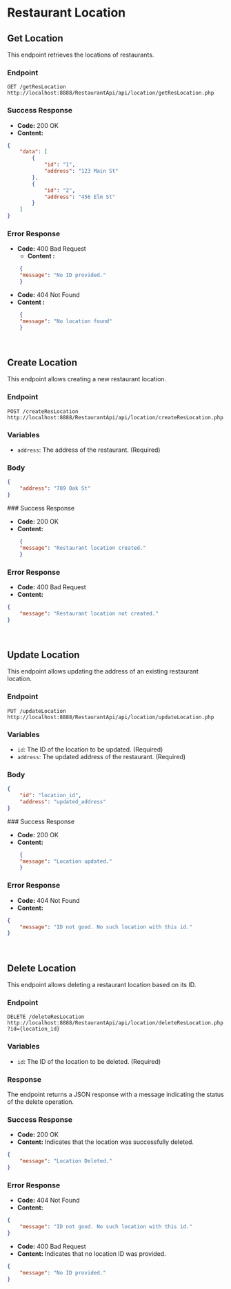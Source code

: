 # Restaurant Location

## Get Location

This endpoint retrieves the locations of restaurants.

### Endpoint

`GET /getResLocation` `http://localhost:8888/RestaurantApi/api/location/getResLocation.php`

### Success Response

- **Code:** 200 OK
- **Content:** 

```json
{
    "data": [
        {
            "id": "1",
            "address": "123 Main St"
        },
        {
            "id": "2",
            "address": "456 Elm St"
        }
    ]
}
```

### Error Response

- **Code:** 400 Bad Request
  - **Content :** 

```json
    {
    "message": "No ID provided."
    }
```

- **Code:** 404 Not Found
- **Content :** 

```json
    {
    "message": "No location found"
    }
```

<br>

## Create Location

This endpoint allows creating a new restaurant location.

### Endpoint

`POST /createResLocation` `http://localhost:8888/RestaurantApi/api/location/createResLocation.php`

### Variables

- `address`: The address of the restaurant. (Required)

### Body

```json
{
    "address": "789 Oak St"
}
```

### Success Response
- **Code:** 200 OK
- **Content:**

```json
    {
    "message": "Restaurant location created."
    }
```

### Error Response
- **Code:** 400 Bad Request
- **Content:**

```json
{
    "message": "Restaurant location not created."
}
```

<br>

## Update Location

This endpoint allows updating the address of an existing restaurant location.

### Endpoint

`PUT /updateLocation` `http://localhost:8888/RestaurantApi/api/location/updateLocation.php`

### Variables

- `id`: The ID of the location to be updated. (Required)
- `address`: The updated address of the restaurant. (Required)

### Body

```json
{
    "id": "location_id",
    "address": "updated_address"
}
```

### Success Response
- **Code:** 200 OK
- **Content:**

```json
    {
    "message": "Location updated."
    }
```

### Error Response
- **Code:** 404 Not Found
- **Content:**

```json
{
    "message": "ID not good. No such location with this id."
}
```

<br>

## Delete Location

This endpoint allows deleting a restaurant location based on its ID.

### Endpoint

`DELETE /deleteResLocation` `http://localhost:8888/RestaurantApi/api/location/deleteResLocation.php?id={location_id}`

### Variables

- `id`: The ID of the location to be deleted. (Required)

### Response

The endpoint returns a JSON response with a message indicating the status of the delete operation.

### Success Response

- **Code:** 200 OK
- **Content:** Indicates that the location was successfully deleted.

```json
{
    "message": "Location Deleted."
}
```

### Error Response
- **Code:** 404 Not Found
- **Content:**

```json
{
    "message": "ID not good. No such location with this id."
}
```

- **Code:** 400 Bad Request
- **Content:** Indicates that no location ID was provided.

```json
{
    "message": "No ID provided."
}
```